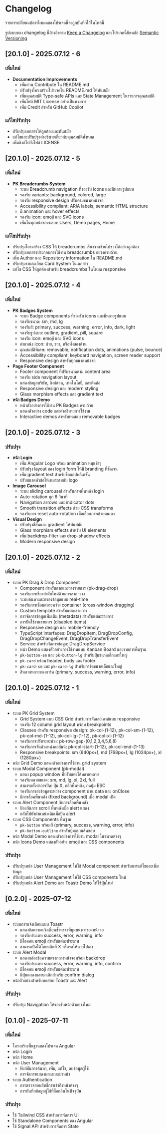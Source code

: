# Changelog

รายการเปลี่ยนแปลงทั้งหมดของโปรเจคนี้จะถูกบันทึกไว้ในไฟล์นี้

รูปแบบของ changelog นี้อ้างอิงตาม [Keep a Changelog](https://keepachangelog.com/en/1.0.0/)
และโปรเจคนี้ยึดหลัก [Semantic Versioning](https://semver.org/spec/v2.0.0.html)

## [20.1.0] - 2025.07.12 - 6

### เพิ่มใหม่
- **Documentation Improvements**
  - เพิ่มส่วน Contribute ใน README.md
  - ปรับปรุงโครงสร้างโปรเจคใน README.md ให้ทันสมัย
  - เพิ่มคุณสมบัติ Type-safe APIs และ State Management ในรายการคุณสมบัติ
  - เพิ่มไฟล์ MIT License อย่างเป็นทางการ
  - เพิ่ม Credit สำหรับ GitHub Copilot

### แก้ไขปรับปรุง
- ปรับปรุงเอกสารให้ถูกต้องและทันสมัย
- แก้ไขและปรับปรุงคำอธิบายเกี่ยวกับคุณสมบัติทั้งหมด
- เพิ่มลิงก์ไปยังไฟล์ LICENSE

## [20.1.0] - 2025.07.12 - 5

### เพิ่มใหม่
- **PK Breadcrumbs System**
  - ระบบ Breadcrumb navigation ที่รองรับ icons และมีหลายรูปแบบ
  - รองรับ variants: background, colored, large
  - รองรับ responsive design ปรับตามขนาดหน้าจอ
  - Accessibility compliant: ARIA labels, semantic HTML structure
  - มี animation และ hover effects
  - รองรับ icon: emoji และ SVG icons
  - เพิ่มในทุกหน้าของระบบ: Users, Demo pages, Home

### แก้ไขปรับปรุง
- ปรับปรุงโครงสร้าง CSS ให้ breadcrumbs เรียงจากซ้ายไปขวาได้อย่างถูกต้อง
- ปรับปรุงเอกสารประกอบการใช้งาน breadcrumbs อย่างครบถ้วน
- เพิ่ม Author และ Repository information ใน README.md
- ปรับปรุงรายละเอียด Card System ในเอกสาร
- แก้ไข CSS ให้ถูกต้องสำหรับ breadcrumbs ในโหมด responsive

## [20.1.0] - 2025.07.12 - 4

### เพิ่มใหม่
- **PK Badges System**
  - ระบบ Badge components ที่รองรับ icons และมีหลายรูปแบบ
  - รองรับขนาด: sm, md, lg
  - รองรับสี: primary, success, warning, error, info, dark, light
  - รองรับรูปแบบ: outline, gradient, pill, square
  - รองรับ icon: emoji และ SVG icons
  - ตำแหน่ง icon: ซ้าย, ขวา, หรือทั้งสองด้าน
  - คุณสมบัติพิเศษ: removable, notification dots, animations (pulse, bounce)
  - Accessibility compliant: keyboard navigation, screen reader support
  - Responsive design สำหรับทุกขนาดหน้าจอ
- **Page Footer Component**
  - Footer component ที่ปรับขนาดตาม content area
  - รองรับ side navigation layout
  - แสดงข้อมูลบริษัท, ลิงก์ด่วน, เทคโนโลยี, และติดต่อ
  - Responsive design และ modern styling
  - Glass morphism effects และ gradient text
- **หน้า Badges Demo**
  - หน้าตัวอย่างการใช้งาน PK Badges ครบถ้วน
  - แสดงตัวอย่าง code และคำอธิบายการใช้งาน
  - Interactive demos สำหรับทดสอบ removable badges

## [20.1.0] - 2025.07.12 - 3

### ปรับปรุง
- **หน้า Login**
  - เพิ่ม Angular Logo พร้อม animation หมุนช้าๆ
  - ปรับปรุง layout ของ login form ให้มี branding ที่ชัดเจน
  - เพิ่ม gradient text สำหรับชื่อแอปพลิเคชัน
  - ปรับขนาดหัวข้อให้เหมาะสมกับ logo
- **Image Carousel**
  - ระบบ sliding carousel สำหรับภาพพื้นหลัง login
  - Auto-rotation ทุก 6 วินาที
  - Navigation arrows และ indicator dots
  - Smooth transition effects ด้วย CSS transforms
  - รองรับการ reset auto-rotation เมื่อเลือกภาพด้วยตนเอง
- **Visual Design**
  - ปรับปรุงสีสันและ gradient ให้ทันสมัย
  - Glass morphism effects สำหรับ UI elements
  - เพิ่ม backdrop-filter และ drop-shadow effects
  - Modern responsive design

## [20.1.0] - 2025.07.12 - 2

### เพิ่มใหม่
- ระบบ PK Drag & Drop Component
  - Component สำหรับลากและวางรายการ (pk-drag-drop)
  - รองรับการเรียงลำดับใหม่ด้วยการลาก-วาง
  - ระบบค้นหาและกรองข้อมูลแบบ real-time
  - รองรับการเชื่อมต่อระหว่าง container (cross-window dragging)
  - Custom template สำหรับแต่ละรายการ
  - การจัดการข้อมูลเพิ่มเติม (metadata) สำหรับแต่ละรายการ
  - การปิดใช้งานรายการ (disabled items)
  - Responsive design และ mobile-friendly
  - TypeScript interfaces: DragDropItem, DragDropConfig, DragDropChangeEvent, DragDropTransferEvent
  - Service สำหรับจัดการข้อมูล: DragDropService
  - หน้า Demo แสดงตัวอย่างการใช้งานแบบ Kanban Board และรายการพื้นฐาน
  - `pk-button-sm` และ `pk-button-lg` สำหรับปุ่มขนาดเล็กและใหญ่
  - `pk-card` พร้อม header, body และ footer
  - `pk-card-sm` และ `pk-card-lg` สำหรับการ์ดขนาดเล็กและใหญ่
  - สีหลากหลายของการ์ด (primary, success, warning, error, info)

## [20.1.0] - 2025.07.12 - 1

### เพิ่มใหม่
- ระบบ PK Grid System
  - Grid System แบบ CSS Grid สำหรับการจัดเลย์เอาต์แบบ responsive
  - รองรับ 12 column grid layout พร้อม breakpoints
  - Classes สำหรับ responsive design: pk-col-(1-12), pk-col-sm-(1-12), pk-col-md-(1-12), pk-col-lg-(1-12), pk-col-xl-(1-12)
  - รองรับการปรับระยะห่าง: pk-row-gap-(0,1,2,3,4,5,6,8)
  - รองรับการจัดตำแหน่งคอลัมน์: pk-col-start-(1-12), pk-col-end-(1-13)
  - Responsive breakpoints: sm (640px+), md (768px+), lg (1024px+), xl (1280px+)
- หน้า Grid Demo แสดงตัวอย่างการใช้งาน grid system
- ระบบ Modal Component (pk-modal)
  - แสดง popup window ที่ปรับแต่งได้หลากหลาย
  - รองรับหลายขนาด: sm, md, lg, xl, 2xl, full
  - สามารถตั้งค่าการปิด: ปุ่ม X, คลิกพื้นหลัง, กดปุ่ม ESC
  - รองรับการส่งข้อมูลระหว่าง component ผ่าน data และ onClose
  - มีการล็อคพื้นหลัง (fixed background) เมื่อ modal เปิด
- ระบบ Alert Component กับการล็อคพื้นหลัง
  - ป้องกันการ scroll พื้นหลังเมื่อ alert แสดง
  - กลับไปยังตำแหน่งเดิมเมื่อปิด alert
- ระบบ CSS Components พื้นฐาน
  - `pk-button` พร้อมสี (primary, success, warning, error, info)
  - `pk-button-outline` สำหรับปุ่มแบบเส้นขอบ
- หน้า Modal Demo แสดงตัวอย่างการใช้งาน modal ในขนาดต่างๆ
- หน้า Icons Demo แสดงตัวอย่าง emoji และ CSS components

### ปรับปรุง
- ปรับปรุงหน้า User Management ให้ใช้ Modal component สำหรับการแก้ไขและเพิ่มข้อมูล
- ปรับปรุงหน้า User Management ให้ใช้ CSS components ใหม่
- ปรับปรุงหน้า Alert Demo และ Toastr Demo ให้ใช้ปุ่มใหม่

## [0.2.0] - 2025-07-12

### เพิ่มใหม่
- ระบบการแจ้งเตือนแบบ Toastr
  - แสดงข้อความแจ้งเตือนชั่วคราวที่มุมบนขวาของหน้าจอ
  - รองรับประเภท success, error, warning, info
  - มีไอคอน emoji สำหรับแต่ละประเภท
  - สามารถปิดได้โดยคลิกที่ X หรือรอให้หายไปเอง
- ระบบ Alert Modal
  - แสดงกล่องข้อความตรงกลางหน้าจอพร้อม backdrop
  - รองรับประเภท success, error, warning, info, confirm
  - มีไอคอน emoji สำหรับแต่ละประเภท
  - มีปุ่มตกลงและยกเลิกสำหรับ confirm dialog
- หน้าตัวอย่างสำหรับทดสอบ Toastr และ Alert

### ปรับปรุง
- ปรับปรุง Navigation ให้รองรับหน้าตัวอย่างใหม่

## [0.1.0] - 2025-07-11

### เพิ่มใหม่
- โครงสร้างพื้นฐานของโปรเจค Angular
- หน้า Login
- หน้า Home
- หน้า User Management
  - ฟังก์ชันการค้นหา, เพิ่ม, แก้ไข, ลบข้อมูลผู้ใช้
  - การจัดการแสดงผลแบบแบ่งหน้า
- ระบบ Authentication
  - การตรวจสอบสิทธิ์การเข้าถึงหน้าต่างๆ
  - การบันทึกข้อมูลผู้ใช้ที่ล็อกอินในปัจจุบัน

### ปรับปรุง
- ใช้ Tailwind CSS สำหรับการจัดการ UI
- ใช้ Standalone Components ของ Angular
- ใช้ Signal API สำหรับการจัดการ State
